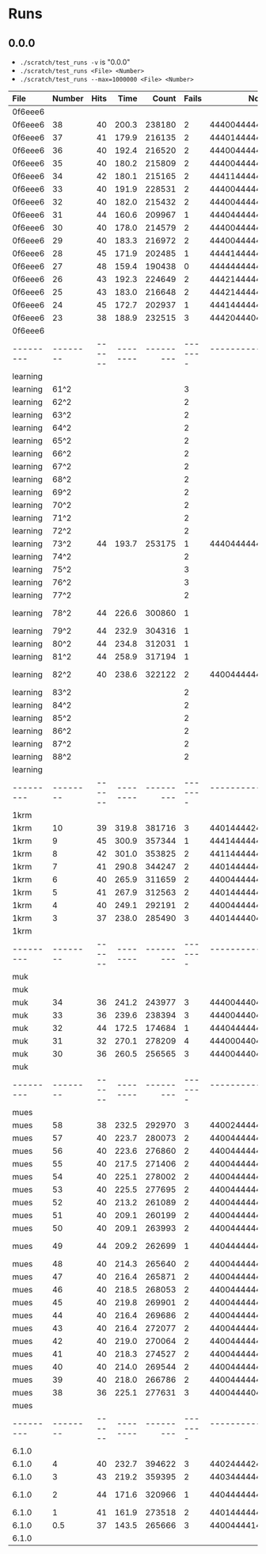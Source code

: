 # Runs

## 0.0.0

* `./scratch/test_runs -v` is "0.0.0"
* `./scratch/test_runs <File> <Number>`
* `./scratch/test_runs --max=1000000 <File> <Number>`

| File    | Number | Hits | Time   | Count   | Fails | Notes        | Million |
|:--------|:-------|-----:|-------:|--------:|:------|-------------:|--------:|
| 0f6eee6 |        |      |        |         |       |              |         |
| 0f6eee6 | 38     |   40 |  200.3 |  238180 |     2 | 444004444444 |         |
| 0f6eee6 | 37     |   41 |  179.9 |  216135 |     2 | 444014444444 |         |
| 0f6eee6 | 36     |   40 |  192.4 |  216520 |     2 | 444004444444 |         |
| 0f6eee6 | 35     |   40 |  180.2 |  215809 |     2 | 444004444444 |         |
| 0f6eee6 | 34     |   42 |  180.1 |  215165 |     2 | 444114444444 |         |
| 0f6eee6 | 33     |   40 |  191.9 |  228531 |     2 | 444004444444 |         |
| 0f6eee6 | 32     |   40 |  182.0 |  215432 |     2 | 444004444444 |         |
| 0f6eee6 | 31     |   44 |  160.6 |  209967 |     1 | 444044444444 |         |
| 0f6eee6 | 30     |   40 |  178.0 |  214579 |     2 | 444004444444 |         |
| 0f6eee6 | 29     |   40 |  183.3 |  216972 |     2 | 444004444444 |         |
| 0f6eee6 | 28     |   45 |  171.9 |  202485 |     1 | 444414444444 |         |
| 0f6eee6 | 27     |   48 |  159.4 |  190438 |     0 | 444444444444 |  190438 |
| 0f6eee6 | 26     |   43 |  192.3 |  224649 |     2 | 444214444444 |         |
| 0f6eee6 | 25     |   43 |  183.0 |  216648 |     2 | 444214444444 |         |
| 0f6eee6 | 24     |   45 |  172.7 |  202937 |     1 | 444144444444 |         |
| 0f6eee6 | 23     |   38 |  188.9 |  232515 |     3 | 444204440444 |         |
| 0f6eee6 |        |      |        |         |       |              |         |
|---------|--------|------|--------|---------|-------|--------------|---------|
|learning |        |      |        |         |       |              |         |
|learning | 61^2   |      |        |         |     3 |              |         |
|learning | 62^2   |      |        |         |     2 |              |         |
|learning | 63^2   |      |        |         |     2 |              |         |
|learning | 64^2   |      |        |         |     2 |              |         |
|learning | 65^2   |      |        |         |     2 |              |         |
|learning | 66^2   |      |        |         |     2 |              |         |
|learning | 67^2   |      |        |         |     2 |              |         |
|learning | 68^2   |      |        |         |     2 |              |         |
|learning | 69^2   |      |        |         |     2 |              |         |
|learning | 70^2   |      |        |         |     2 |              |         |
|learning | 71^2   |      |        |         |     2 |              |         |
|learning | 72^2   |      |        |         |     2 |              |         |
|learning | 73^2   |   44 |  193.7 |  253175 |     1 | 444044444444 |  583910 |
|learning | 74^2   |      |        |         |     2 |              |         |
|learning | 75^2   |      |        |         |     3 |              |         |
|learning | 76^2   |      |        |         |     3 |              |         |
|learning | 77^2   |      |        |         |     2 |              |         |
|learning | 78^2   |   44 |  226.6 |  300860 |     1 |              |F 1250860|
|learning | 79^2   |   44 |  232.9 |  304316 |     1 |              |  654974 |
|learning | 80^2   |   44 |  234.8 |  312031 |     1 |              |  380469 |
|learning | 81^2   |   44 |  258.9 |  317194 |     1 |              |  401845 |
|learning | 82^2   |   40 |  238.6 |  322122 |     2 | 440044444444 |F 1311857|
|learning | 83^2   |      |        |         |     2 |              |         |
|learning | 84^2   |      |        |         |     2 |              |         |
|learning | 85^2   |      |        |         |     2 |              |         |
|learning | 86^2   |      |        |         |     2 |              |         |
|learning | 87^2   |      |        |         |     2 |              |         |
|learning | 88^2   |      |        |         |     2 |              |         |
|learning |        |      |        |         |       |              |         |
|---------|--------|------|--------|---------|-------|--------------|---------|
| 1krm    |        |      |        |         |       |              |         |
| 1krm    | 10     |   39 |  319.8 |  381716 |     3 | 440144442444 |         |
| 1krm    | 9      |   45 |  300.9 |  357344 |     1 | 444144444444 |  446229 |
| 1krm    | 8      |   42 |  301.0 |  353825 |     2 | 441144444444 |         |
| 1krm    | 7      |   41 |  290.8 |  344247 |     2 | 440144444444 |         |
| 1krm    | 6      |   40 |  265.9 |  311659 |     2 | 440044444444 |         |
| 1krm    | 5      |   41 |  267.9 |  312563 |     2 | 440144444444 |         |
| 1krm    | 4      |   40 |  249.1 |  292191 |     2 | 440044444444 |         |
| 1krm    | 3      |   37 |  238.0 |  285490 |     3 | 440144440444 |         |
| 1krm    |        |      |        |         |       |              |         |
|---------|--------|------|--------|---------|-------|--------------|---------|
| muk     |        |      |        |         |       |              |         |
| muk     |        |      |        |         |       |              |         |
| muk     | 34     |   36 |  241.2 |  243977 |     3 | 444004440444 |         |
| muk     | 33     |   36 |  239.6 |  238394 |     3 | 444004440444 |         |
| muk     | 32     |   44 |  172.5 |  174684 |     1 | 444044444444 |  574103 |
| muk     | 31     |   32 |  270.1 |  278209 |     4 | 444000440444 |         |
| muk     | 30     |   36 |  260.5 |  256565 |     3 | 444004440444 |         |
| muk     |        |      |        |         |       |              |         |
|---------|--------|------|--------|---------|-------|--------------|---------|
| mues    |        |      |        |         |       |              |         |
| mues    | 58     |   38 |  232.5 |  292970 |     3 | 440024444444 |         |
| mues    | 57     |   40 |  223.7 |  280073 |     2 | 440044444444 |         |
| mues    | 56     |   40 |  223.6 |  276860 |     2 | 440044444444 |         |
| mues    | 55     |   40 |  217.5 |  271406 |     2 | 440044444444 |         |
| mues    | 54     |   40 |  225.1 |  278002 |     2 | 440044444444 |         |
| mues    | 53     |   40 |  225.5 |  277695 |     2 | 440044444444 |         |
| mues    | 52     |   40 |  213.2 |  261089 |     2 | 440044444444 |         |
| mues    | 51     |   40 |  209.1 |  260199 |     2 | 440044444444 |         |
| mues    | 50     |   40 |  209.1 |  263993 |     2 | 440044444444 |         |
| mues    | 49     |   44 |  209.2 |  262699 |     1 | 440444444444 |F 1212699|
| mues    | 48     |   40 |  214.3 |  265640 |     2 | 440044444444 |         |
| mues    | 47     |   40 |  216.4 |  265871 |     2 | 440044444444 |         |
| mues    | 46     |   40 |  218.5 |  268053 |     2 | 440044444444 |         |
| mues    | 45     |   40 |  219.8 |  269901 |     2 | 440044444444 |         |
| mues    | 44     |   40 |  216.4 |  269686 |     2 | 440044444444 |         |
| mues    | 43     |   40 |  216.4 |  272077 |     2 | 440044444444 |         |
| mues    | 42     |   40 |  219.0 |  270064 |     2 | 440044444444 |         |
| mues    | 41     |   40 |  218.3 |  274527 |     2 | 440044444444 |         |
| mues    | 40     |   40 |  214.0 |  269544 |     2 | 440044444444 |         |
| mues    | 39     |   40 |  218.0 |  266786 |     2 | 440044444444 |         |
| mues    | 38     |   36 |  225.1 |  277631 |     3 | 440044440444 |         |
| mues    |        |      |        |         |       |              |         |
|---------|--------|------|--------|---------|-------|--------------|---------|
| 6.1.0   |        |      |        |         |       |              |         |
| 6.1.0   | 4      |   40 |  232.7 |  394622 |     3 | 440244442444 |         |
| 6.1.0   | 3      |   43 |  219.2 |  359395 |     2 | 440344444444 |         |
| 6.1.0   | 2      |   44 |  171.6 |  320966 |     1 | 440444444444 |F 1270966|
| 6.1.0   | 1      |   41 |  161.9 |  273518 |     2 | 440144444444 |         |
| 6.1.0   | 0.5    |   37 |  143.5 |  265666 |     3 | 440044441444 |         |
| 6.1.0   |        |      |        |         |       |              |         |

